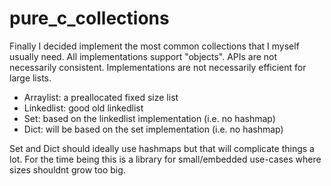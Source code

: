 # pure_c_collections

Finally I decided implement the most common collections that I myself usually need. All implementations support "objects". APIs are not necessarily consistent. Implementations are not necessarily efficient for large lists. 

 - Arraylist: a preallocated fixed size list
 - Linkedlist: good old linkedlist
 - Set: based on the linkedlist implementation (i.e. no hashmap)
 - Dict: will be based on the set implementation (i.e. no hashmap)

 Set and Dict should ideally use hashmaps but that will complicate things a lot.
 For the time being this is a library for small/embedded use-cases where sizes shouldnt grow too big.